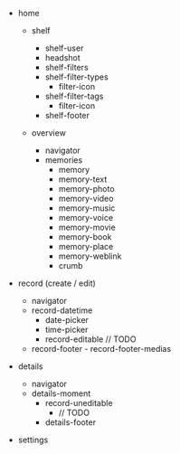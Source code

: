 
- home
	- shelf
		- shelf-user
  		- headshot
		- shelf-filters
  		- shelf-filter-types
    		- filter-icon
  		- shelf-filter-tags
    		- filter-icon
		- shelf-footer
  
	- overview
		- navigator
		- memories
			- memory
  			- memory-text
  			- memory-photo
  			- memory-video
  			- memory-music
  			- memory-voice
  			- memory-movie
  			- memory-book
  			- memory-place
  			- memory-weblink
  			- crumb


- record (create / edit)
	- navigator
  - record-datetime
  	- date-picker
  	- time-picker
	- record-editable
		// TODO
  - record-footer
		- record-footer-medias
		

- details
	- navigator
  - details-moment
	- record-uneditable
		- // TODO
	- details-footer

- settings